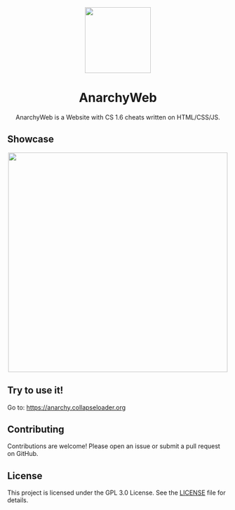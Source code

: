 <div align="center">
   <img src="https://github.com/user-attachments/assets/da62d58f-d664-4ce5-8932-db1e04d572c3" width="150"></img>
   <h1>AnarchyWeb</h1>
   AnarchyWeb is a Website with CS 1.6 cheats written on HTML/CSS/JS.
</div>

## Showcase
<div align="center">
    <img src="https://github.com/user-attachments/assets/b1966ac0-834d-4344-95ee-a7d03c149abc" width=500>
</div>

## Try to use it!

Go to: https://anarchy.collapseloader.org

## Contributing

Contributions are welcome! Please open an issue or submit a pull request on GitHub.

## License

This project is licensed under the GPL 3.0 License. See the [LICENSE](https://github.com/AnarchyLoader/AnarchyWeb/blob/main/LICENSE) file for details.
